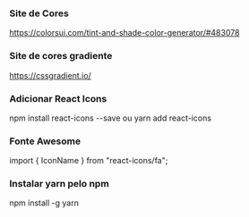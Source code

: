 ### Site de Cores

https://colorsui.com/tint-and-shade-color-generator/#483078

### Site de cores gradiente

https://cssgradient.io/

### Adicionar React Icons

npm install react-icons --save
ou
yarn add react-icons


### Fonte Awesome
import { IconName } from "react-icons/fa";

### Instalar yarn pelo npm
npm install -g yarn
